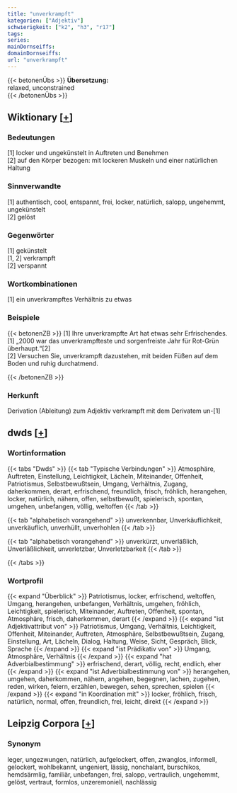 ```yaml
---
title: "unverkrampft"
kategorien: ["Adjektiv"]
schwierigkeit: ["k2", "h3", "r17"]
tags:
series:
mainDornseiffs:
domainDornseiffs:
url: "unverkrampft"
---
```


{{< betonenÜbs >}}
**Übersetzung:**  
relaxed, unconstrained  
{{< /betonenÜbs >}}

## Wiktionary [[+](https://de.wiktionary.org/wiki/unverkrampft)]

### Bedeutungen
[1] locker und ungekünstelt in Auftreten und Benehmen  
[2] auf den Körper bezogen: mit lockeren Muskeln und einer natürlichen Haltung  

### Sinnverwandte
[1] authentisch, cool, entspannt, frei, locker, natürlich, salopp, ungehemmt, ungekünstelt  
[2] gelöst  

### Gegenwörter
[1] gekünstelt  
[1, 2] verkrampft  
[2] verspannt  

### Wortkombinationen
[1] ein unverkrampftes Verhältnis zu etwas  

### Beispiele
{{< betonenZB >}}
[1] Ihre unverkrampfte Art hat etwas sehr Erfrischendes.  
[1] „2000 war das unverkrampfteste und sorgenfreiste Jahr für Rot-Grün überhaupt.“[2]  
[2] Versuchen Sie, unverkrampft dazustehen, mit beiden Füßen auf dem Boden und ruhig durchatmend.  

{{< /betonenZB >}}
### Herkunft
Derivation (Ableitung) zum Adjektiv verkrampft mit dem Derivatem un-[1]  



## dwds [[+](https://www.dwds.de/wb/unverkrampft)]

### Wortinformation
{{< tabs "Dwds" >}}
{{< tab "Typische Verbindungen" >}}
Atmosphäre, Auftreten, Einstellung, Leichtigkeit, Lächeln, Miteinander, Offenheit, Patriotismus, Selbstbewußtsein, Umgang, Verhältnis, Zugang, daherkommen, derart, erfrischend, freundlich, frisch, fröhlich, herangehen, locker, natürlich, nähern, offen, selbstbewußt, spielerisch, spontan, umgehen, unbefangen, völlig, weltoffen
{{< /tab >}}

{{< tab "alphabetisch vorangehend" >}}
unverkennbar, Unverkäuflichkeit, unverkäuflich, unverhüllt, unverhohlen
{{< /tab >}}

{{< tab "alphabetisch vorangehend" >}}
unverkürzt, unverläßlich, Unverläßlichkeit, unverletzbar, Unverletzbarkeit
{{< /tab >}}

{{< /tabs >}}

### Wortprofil
{{< expand "Überblick" >}} Patriotismus, locker, erfrischend, weltoffen, Umgang, herangehen, unbefangen, Verhältnis, umgehen, fröhlich, Leichtigkeit, spielerisch, Miteinander, Auftreten, Offenheit, spontan, Atmosphäre, frisch, daherkommen, derart {{< /expand >}}
{{< expand "ist Adjektivattribut von" >}} Patriotismus, Umgang, Verhältnis, Leichtigkeit, Offenheit, Miteinander, Auftreten, Atmosphäre, Selbstbewußtsein, Zugang, Einstellung, Art, Lächeln, Dialog, Haltung, Weise, Sicht, Gespräch, Blick, Sprache {{< /expand >}}
{{< expand "ist Prädikativ von" >}} Umgang, Atmosphäre, Verhältnis {{< /expand >}}
{{< expand "hat Adverbialbestimmung" >}} erfrischend, derart, völlig, recht, endlich, eher {{< /expand >}}
{{< expand "ist Adverbialbestimmung von" >}} herangehen, umgehen, daherkommen, nähern, angehen, begegnen, lachen, zugehen, reden, wirken, feiern, erzählen, bewegen, sehen, sprechen, spielen {{< /expand >}}
{{< expand "in Koordination mit" >}} locker, fröhlich, frisch, natürlich, normal, offen, freundlich, frei, leicht, direkt {{< /expand >}}

## Leipzig Corpora [[+](https://corpora.uni-leipzig.de/en/res?word=unverkrampft&corpusId=deu_newscrawl-public_2018)]


### Synonym
leger, ungezwungen, natürlich, aufgelockert, offen, zwanglos, informell, gelockert, wohlbekannt, ungeniert, lässig, nonchalant, burschikos, hemdsärmlig, familiär, unbefangen, frei, salopp, vertraulich, ungehemmt, gelöst, vertraut, formlos, unzeremoniell, nachlässig

